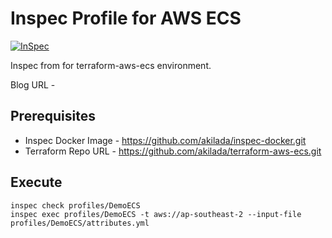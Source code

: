 # Inspec Profile for AWS ECS

[![InSpec](https://img.shields.io/badge/inspec-v4.16-brightgreen)](http://terraform.io)

Inspec from for terraform-aws-ecs environment.  

Blog URL - 

Prerequisites 
---

* Inspec Docker Image - https://github.com/akilada/inspec-docker.git
* Terraform Repo URL - https://github.com/akilada/terraform-aws-ecs.git

Execute
---
```
inspec check profiles/DemoECS
inspec exec profiles/DemoECS -t aws://ap-southeast-2 --input-file profiles/DemoECS/attributes.yml
```

